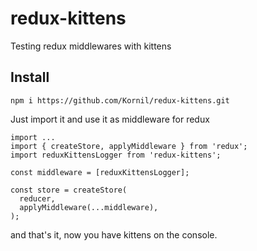 # redux-kittens
Testing redux middlewares with kittens

## Install

`npm i https://github.com/Kornil/redux-kittens.git`

Just import it and use it as middleware for redux

```
import ...
import { createStore, applyMiddleware } from 'redux';
import reduxKittensLogger from 'redux-kittens';

const middleware = [reduxKittensLogger];

const store = createStore(
  reducer,
  applyMiddleware(...middleware),
);
```

and that's it, now you have kittens on the console.
